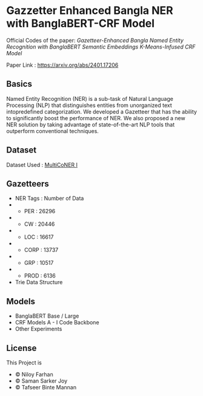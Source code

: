 # Gazzetter Enhanced Bangla NER with BanglaBERT-CRF Model

Official Codes of the paper: <i>Gazetteer-Enhanced Bangla Named Entity Recognition with BanglaBERT Semantic Embeddings K-Means-Infused CRF Model</i>

Paper Link : https://arxiv.org/abs/2401.17206

## Basics

Named Entity Recognition (NER) is a sub-task of Natural Language Processing (NLP) that distinguishes entities from unorganized text intopredefined categorization. We developed a Gazetteer that has the ability to significantly boost the performance of NER. We also proposed a new NER solution by taking advantage of state-of-the-art NLP tools that outperform conventional techniques.

## Dataset

Dataset Used : <a href="https://aclanthology.org/2022.coling-1.334/">MultiCoNER I</a>

## Gazetteers

- NER Tags : Number of Data
- - PER : 26296
- - CW : 20446
- - LOC : 16617
- - CORP : 13737
- - GRP : 10517
- - PROD : 6136
- Trie Data Structure

## Models
- BanglaBERT Base / Large
- CRF Models A - I Code Backbone
- Other Experiments

## License

This Project is
- © Niloy Farhan
- © Saman Sarker Joy 
- © Tafseer Binte Mannan
